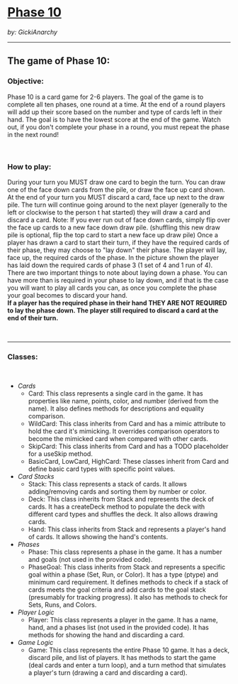# <u>Phase 10</u>
_by: GickiAnarchy_

---

## The game of Phase 10:

### Objective:
Phase 10 is a card game for 2-6 players. The goal of the game is to complete all ten phases, one round at a time. At the end of a round players will add up their score based on the number and type of cards left in their hand. The goal is to have the lowest score at the end of the game. Watch out, if you don't complete your phase in a round, you must repeat the phase in the next round!

<br>

### How to play:
During your turn you MUST draw one card to begin the turn. You can draw one of the face down cards from the pile, or draw the face up card shown. At the end of your turn you MUST discard a card, face up next to the draw pile. The turn will continue going around to the next player (generally to the left or clockwise to the person t
hat started) they will draw a card and discard a card. Note: If you ever run out of face down cards, simply flip over the face up cards to a new face down draw pile. (shuffling this new draw pile is optional, flip the top card to start a new face up draw pile)
Once a player has drawn a card to start their turn, if they have the required cards of their phase, they may choose to "lay down" their phase. The player will lay, face up, the required cards of the phase. In the picture shown the player has laid down the required cards of phase 3 (1 set of 4 and 1 run of 4). There are two important things to note about laying down a phase. You can have more than is required in your phase to lay down, and if that is the case you will want to play all cards you can, as once you complete the phase your goal becomes to discard your hand.  
__If a player has the required phase in their hand THEY ARE NOT REQUIRED to lay the phase down. The player still required to discard a card at the end of their turn.__

<br>

---
### Classes:

<br>

* _Cards_
    * Card: This class represents a single card in the game. It has properties like name, points, color, and number (derived from the name). It also defines methods for descriptions and equality comparison.
    * WildCard: This class inherits from Card and has a mimic attribute to hold the card it's mimicking. It overrides comparison operators to become the mimicked card when compared with other cards.
    * SkipCard: This class inherits from Card and has a TODO placeholder for a useSkip method.
    * BasicCard, LowCard, HighCard: These classes inherit from Card and define basic card types with specific point values.
* _Card Stacks_
    * Stack: This class represents a stack of cards. It allows adding/removing cards and sorting them by number or color.
    * Deck: This class inherits from Stack and represents the deck of cards. It has a createDeck method to populate the deck with different card types and shuffles the deck. It also allows drawing cards.
    * Hand: This class inherits from Stack and represents a player's hand of cards. It allows showing the hand's contents.
* _Phases_
    * Phase: This class represents a phase in the game. It has a number and goals (not used in the provided code).
    * PhaseGoal: This class inherits from Stack and represents a specific goal within a phase (Set, Run, or Color). It has a type (ptype) and minimum card requirement. It defines methods to check if a stack of cards meets the goal criteria and add cards to the goal stack (presumably for tracking progress). It also has methods to check for Sets, Runs, and Colors.
* _Player Logic_
    * Player: This class represents a player in the game. It has a name, hand, and a phases list (not used in the provided code). It has methods for showing the hand and discarding a card.
* _Game Logic_
    * Game: This class represents the entire Phase 10 game. It has a deck, discard pile, and list of players. It has methods to start the game (deal cards and enter a turn loop), and a turn method that simulates a player's turn (drawing a card and discarding a card).
